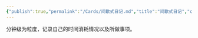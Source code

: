 ```yaml
---
{"publish":true,"permalink":"/Cards/间歇式日记.md","title":"间歇式日记","created":"2022-07-18","modified":"2023-03-14","cssclasses":""}
---
```



分钟级为粒度，记录自己的时间消耗情况以及所做事项。
